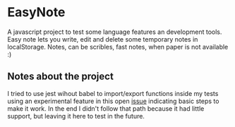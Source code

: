 # EasyNote

A javascript project to test some language features an development tools.
Easy note lets you write, edit and delete some temporary notes in localStorage. Notes, can be scribles, fast notes, when paper is not available :)

## Notes about the project
I tried to use jest wihout babel to import/export functions inside my tests using an experimental feature in
this open [issue](https://github.com/facebook/jest/issues/9430) indicating basic steps to make it work. In the end I didn't follow that path because it had little support, but leaving it here to test in the future.

